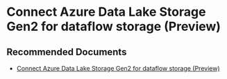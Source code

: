   <properties
	pageTitle="connect your azure data lake storage gen2"
	description="connect your azure data lake storage gen2"
	service="microsoft.PowerBIDedicated"
	resource="capacities"
	authors="pjfreitas"
	ms.author="pfreitas"	
	displayOrder="1170"
	selfHelpType="generic"
	supportTopicIds="32633794"
	productPesIds="16334"
	cloudEnvironments="public, MoonCake, fairfax" 
	articleId="6f9be353-74c7-0061-49a3-7791f483129c"
	ownershipId="ASEP_ContentService_Placeholder"
/>

# Connect Azure Data Lake Storage Gen2 for dataflow storage (Preview)

## **Recommended Documents**

* [Connect Azure Data Lake Storage Gen2 for dataflow storage (Preview)](https://docs.microsoft.com/power-bi/service-dataflows-connect-azure-data-lake-storage-gen2)
